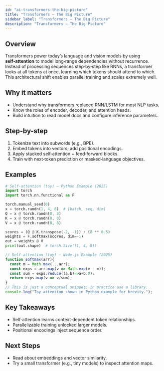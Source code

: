 ```yaml
---
id: "ai-transformers-the-big-picture"
title: "Transformers — The Big Picture"
sidebar_label: "Transformers — The Big Picture"
description: "Transformers — The Big Picture"
---
```


## Overview

Transformers power today’s language and vision models by using **self‑attention** to model long‑range dependencies without recurrence.
Instead of processing sequences step‑by‑step like RNNs, a transformer looks at all tokens at once, learning which tokens should attend to which.
This architectural shift enables parallel training and scales extremely well.
## Why it matters

- Understand why transformers replaced RNN/LSTM for most NLP tasks.
- Know the roles of encoder, decoder, and attention heads.
- Build intuition to read model docs and configure inference parameters.
## Step-by-step

1. Tokenize text into subwords (e.g., BPE).
2. Embed tokens into vectors; add positional encodings.
3. Apply stacked self‑attention + feed‑forward blocks.
4. Train with next‑token prediction or masked‑language objectives.
## Examples

```python
# Self-attention (toy) — Python Example (2025)
import torch
import torch.nn.functional as F

torch.manual_seed(0)
x = torch.randn(1, 4, 8)  # [batch, seq, dim]
Q = x @ torch.randn(8, 8)
K = x @ torch.randn(8, 8)
V = x @ torch.randn(8, 8)

scores = (Q @ K.transpose(-2, -1)) / (8 ** 0.5)
weights = F.softmax(scores, dim=-1)
out = weights @ V
print(out.shape)  # torch.Size([1, 4, 8])
```

```js
// Self-attention (toy) — Node.js Example (2025)
function softmax(arr){
  const m = Math.max(...arr);
  const exps = arr.map(v => Math.exp(v - m));
  const sum = exps.reduce((a,b)=>a+b,0);
  return exps.map(v => v/sum);
}
// This is just a conceptual snippet; in practice use a library.
console.log("Toy attention shown in Python example for brevity.");
```
## Key Takeaways

- Self‑attention learns context‑dependent token relationships.
- Parallelizable training unlocked larger models.
- Positional encodings inject sequence order.
## Next Steps

- Read about embeddings and vector similarity.
- Try a small transformer (e.g., tiny models) to inspect attention maps.

